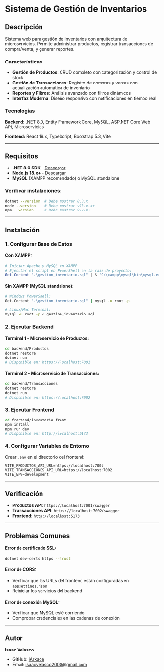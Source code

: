 # Sistema de Gestión de Inventarios

## Descripción

Sistema web para gestión de inventarios con arquitectura de microservicios. Permite administrar productos, registrar transacciones de compra/venta, y generar reportes.

### Características

- **Gestión de Productos**: CRUD completo con categorización y control de stock
- **Gestión de Transacciones**: Registro de compras y ventas con actualización automática de inventario
- **Reportes y Filtros**: Análisis avanzado con filtros dinámicos
- **Interfaz Moderna**: Diseño responsivo con notificaciones en tiempo real

### Tecnologías

**Backend:** .NET 8.0, Entity Framework Core, MySQL, ASP.NET Core Web API, Microservicios

**Frontend:** React 19.x, TypeScript, Bootstrap 5.3, Vite

---

## Requisitos

- **.NET 8.0 SDK** - [Descargar](https://dotnet.microsoft.com/download/dotnet/8.0)
- **Node.js 18.x+** - [Descargar](https://nodejs.org/)
- **MySQL** (XAMPP recomendado) o MySQL standalone

### Verificar instalaciones:
```bash
dotnet --version  # Debe mostrar 8.0.x
node --version    # Debe mostrar v18.x.x+
npm --version     # Debe mostrar 9.x.x+
```

---

## Instalación

### 1. Configurar Base de Datos

#### Con XAMPP:
```powershell
# Iniciar Apache y MySQL en XAMPP
# Ejecutar el script en PowerShell en la raiz de proyecto:
Get-Content ".\gestion_inventario.sql" | & "C:\xampp\mysql\bin\mysql.exe" -u root -p
```

#### Sin XAMPP (MySQL standalone):
```bash
# Windows PowerShell:
Get-Content ".\gestion_inventario.sql" | mysql -u root -p

# Linux/Mac Terminal:
mysql -u root -p < gestion_inventario.sql
```

### 2. Ejecutar Backend

#### Terminal 1 - Microservicio de Productos:
```bash
cd backend/Productos
dotnet restore
dotnet run
# Disponible en: https://localhost:7001
```

#### Terminal 2 - Microservicio de Transacciones:
```bash
cd backend/Transacciones
dotnet restore
dotnet run
# Disponible en: https://localhost:7002
```

### 3. Ejecutar Frontend

```bash
cd frontend/inventario-front
npm install
npm run dev
# Disponible en: http://localhost:5173
```

### 4. Configurar Variables de Entorno

Crear `.env` en el directorio del frontend:
```env
VITE_PRODUCTOS_API_URL=https://localhost:7001
VITE_TRANSACCIONES_API_URL=https://localhost:7002
VITE_ENV=development
```

---

## Verificación

- **Productos API**: `https://localhost:7001/swagger`
- **Transacciones API**: `https://localhost:7002/swagger`
- **Frontend**: `http://localhost:5173`

---

## Problemas Comunes

#### Error de certificado SSL:
```bash
dotnet dev-certs https --trust
```

#### Error de CORS:
- Verificar que las URLs del frontend están configuradas en `appsettings.json`
- Reiniciar los servicios del backend

#### Error de conexión MySQL:
- Verificar que MySQL esté corriendo
- Comprobar credenciales en las cadenas de conexión

---

## Autor

**Isaac Velasco**
- GitHub: [iArkade](https://github.com/iArkade)
- Email: isaacvelasco2000@gmail.com